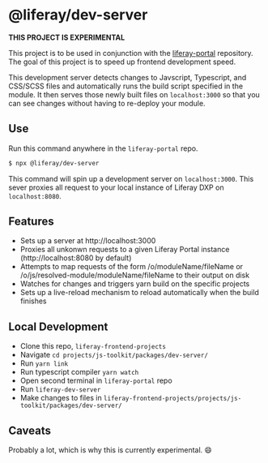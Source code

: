 # @liferay/dev-server

**THIS PROJECT IS EXPERIMENTAL**

This project is to be used in conjunction with the [liferay-portal](https://github.com/liferay/liferay-portal) repository. The goal of this project is to speed up frontend development speed.

This development server detects changes to Javscript, Typescript, and CSS/SCSS files and automatically runs the build script specified in the module. It then serves those newly built files on `localhost:3000` so that you can see changes without having to re-deploy your module.

## Use

Run this command anywhere in the `liferay-portal` repo.

```sh
$ npx @liferay/dev-server
```

This command will spin up a development server on `localhost:3000`. This sever proxies all request to your local instance of Liferay DXP on `localhost:8080`.

## Features

-   Sets up a server at http://localhost:3000
-   Proxies all unkonwn requests to a given Liferay Portal instance (http://localhost:8080 by default)
-   Attempts to map requests of the form /o/moduleName/fileName or /o/js/resolved-module/moduleName/fileName to their output on disk
-   Watches for changes and triggers yarn build on the specific projects
-   Sets up a live-reload mechanism to reload automatically when the build finishes

## Local Development

-   Clone this repo, `liferay-frontend-projects`
-   Navigate `cd projects/js-toolkit/packages/dev-server/`
-   Run `yarn link`
-   Run typescript compiler `yarn watch`
-   Open second terminal in `liferay-portal` repo
-   Run `liferay-dev-server`
-   Make changes to files in `liferay-frontend-projects/projects/js-toolkit/packages/dev-server/`

## Caveats

Probably a lot, which is why this is currently experimental. 😄
